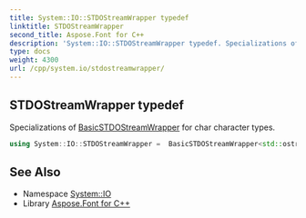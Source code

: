 ```yaml
---
title: System::IO::STDOStreamWrapper typedef
linktitle: STDOStreamWrapper
second_title: Aspose.Font for C++
description: 'System::IO::STDOStreamWrapper typedef. Specializations of BasicSTDOStreamWrapper for char character types in C++.'
type: docs
weight: 4300
url: /cpp/system.io/stdostreamwrapper/
---
```

## STDOStreamWrapper typedef


Specializations of [BasicSTDOStreamWrapper](../basicstdostreamwrapper/) for char character types.

```cpp
using System::IO::STDOStreamWrapper =  BasicSTDOStreamWrapper<std::ostream>
```

## See Also

* Namespace [System::IO](../)
* Library [Aspose.Font for C++](../../)
